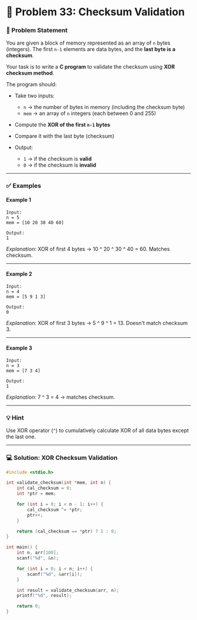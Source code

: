 # 🧩 Problem 33: Checksum Validation

### 📝 Problem Statement

You are given a block of memory represented as an array of `n` bytes (integers). The first `n-1` elements are data bytes, and the **last byte is a checksum**.

Your task is to write a **C program** to validate the checksum using **XOR checksum method**.

The program should:

* Take two inputs:

  * `n` → the number of bytes in memory (including the checksum byte)
  * `mem` → an array of `n` integers (each between 0 and 255)
* Compute the **XOR of the first `n-1` bytes**
* Compare it with the last byte (checksum)
* Output:

  * `1` → if the checksum is **valid**
  * `0` → if the checksum is **invalid**

---

### ✅ Examples

#### Example 1

```
Input:
n = 5
mem = [10 20 30 40 60]

Output:
1
```

*Explanation:* XOR of first 4 bytes → 10 ^ 20 ^ 30 ^ 40 = 60. Matches checksum.

---

#### Example 2

```
Input:
n = 4
mem = [5 9 1 3]

Output:
0
```

*Explanation:* XOR of first 3 bytes → 5 ^ 9 ^ 1 = 13. Doesn't match checksum 3.

---

#### Example 3

```
Input:
n = 3
mem = [7 3 4]

Output:
1
```

*Explanation:* 7 ^ 3 = 4 → matches checksum.

---

### 💡 Hint

Use XOR operator (`^`) to cumulatively calculate XOR of all data bytes except the last one.

---

### 💻 Solution: XOR Checksum Validation

```c
#include <stdio.h>

int validate_checksum(int *mem, int n) {
    int cal_checksum = 0;
    int *ptr = mem;

    for (int i = 0; i < n - 1; i++) {
        cal_checksum ^= *ptr;
        ptr++;
    }

    return (cal_checksum == *ptr) ? 1 : 0;
}

int main() {
    int n, arr[100];
    scanf("%d", &n);

    for (int i = 0; i < n; i++) {
        scanf("%d", &arr[i]);
    }

    int result = validate_checksum(arr, n);
    printf("%d", result);

    return 0;
}
```